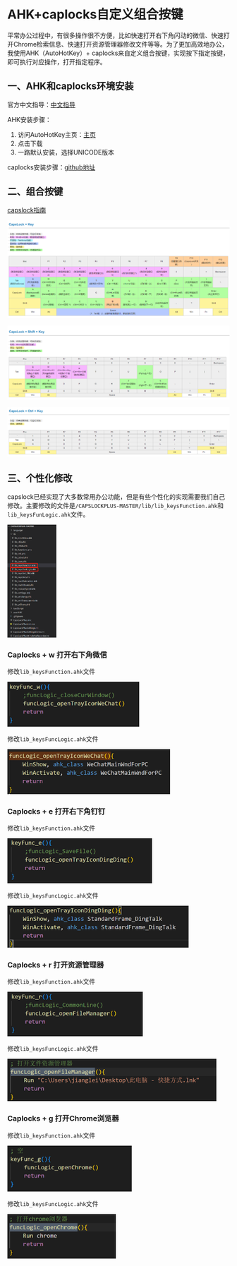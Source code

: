 # AHK+caplocks自定义组合按键

平常办公过程中，有很多操作很不方便，比如快速打开右下角闪动的微信、快速打开Chrome检索信息、快速打开资源管理器修改文件等等。为了更加高效地办公，我使用AHK（AutoHotKey）+ caplocks来自定义组合按键，实现按下指定按键，即可执行对应操作，打开指定程序。

## 一、AHK和caplocks环境安装

官方中文指导：[中文指导](https://wyagd001.github.io/zh-cn/docs/Tutorial.htm#s11)

AHK安装步骤：

1. 访问AutoHotKey主页：[主页](https://autohotkey.com/)
2. 点击下载
3. 一路默认安装，选择UNICODE版本

caplocks安装步骤：[github地址](https://github.com/PatrickShieh/CapsLockPlus)

## 二、组合按键

[capslock指南](https://www.autoahk.com/archives/9919)

![1](assets\1.png)

![2](assets\2.png)

![3](assets\3.png)

## 三、个性化修改

capslock已经实现了大多数常用办公功能，但是有些个性化的实现需要我们自己修改。主要修改的文件是`/CAPSLOCKPLUS-MASTER/lib/lib_keysFunction.ahk`和`lib_keysFunLogic.ahk`文件。

<img src="assets\image-20220710122957606.png" alt="image-20220710122957606" style="zoom:25%;" />

### Caplocks + w 打开右下角微信

修改`lib_keysFunction.ahk`文件

<img src="assets\image-20220710123249638.png" alt="image-20220710123249638" style="zoom:50%;" />

修改`lib_keysFuncLogic.ahk`文件

<img src="assets\image-20220710123443478.png" alt="image-20220710123443478" style="zoom:50%;" />

### Caplocks + e 打开右下角钉钉

修改`lib_keysFunction.ahk`文件

<img src="assets\image-20220710123313875.png" alt="image-20220710123313875" style="zoom:50%;" />

修改`lib_keysFuncLogic.ahk`文件

<img src="assets\image-20220710123452918.png" alt="image-20220710123452918" style="zoom:50%;" />

### Caplocks + r 打开资源管理器

修改`lib_keysFunction.ahk`文件

<img src="assets\image-20220710123331675.png" alt="image-20220710123331675" style="zoom:50%;" />

修改`lib_keysFuncLogic.ahk`文件

<img src="assets\image-20220710123519131.png" alt="image-20220710123519131" style="zoom:50%;" />

### Caplocks + g 打开Chrome浏览器

修改`lib_keysFunction.ahk`文件

<img src="assets\image-20220710123345050.png" alt="image-20220710123345050" style="zoom:50%;" />

修改`lib_keysFuncLogic.ahk`文件

<img src="assets\image-20220710123404301.png" alt="image-20220710123404301" style="zoom:50%;" />

